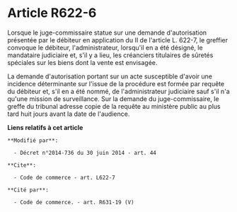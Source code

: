 # Article R622-6

Lorsque le juge-commissaire statue sur une demande d'autorisation présentée par le débiteur en application du II de l'article
L. 622-7, le greffier convoque le débiteur, l'administrateur, lorsqu'il en a été désigné, le mandataire judiciaire et, s'il y
a lieu, les créanciers titulaires de sûretés spéciales sur les biens dont la vente est envisagée.

La demande d'autorisation portant sur un acte susceptible d'avoir une incidence déterminante sur l'issue de la procédure est
formée par requête du débiteur et, s'il en a été nommé, de l'administrateur judiciaire sauf s'il n'a qu'une mission de
surveillance. Sur la demande du juge-commissaire, le greffe du tribunal adresse copie de la requête au ministère public au
plus tard huit jours avant la date de l'audience.

**Liens relatifs à cet article**

	**Modifié par**:

	  - Décret n°2014-736 du 30 juin 2014 - art. 44

	**Cite**:

	  - Code de commerce - art. L622-7

	**Cité par**:

	  - Code de commerce. - art. R631-19 (V)
